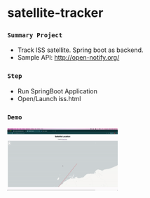 # satellite-tracker

### `Summary Project`

- Track ISS satellite. Spring boot as backend.
- Sample API: http://open-notify.org/

### `Step`

- Run SpringBoot Application
- Open/Launch iss.html 

### `Demo`

<img src="https://github.com/naufalazim/ISS-Space-Station/blob/main/img/image.gif" width=50% height=50%>

